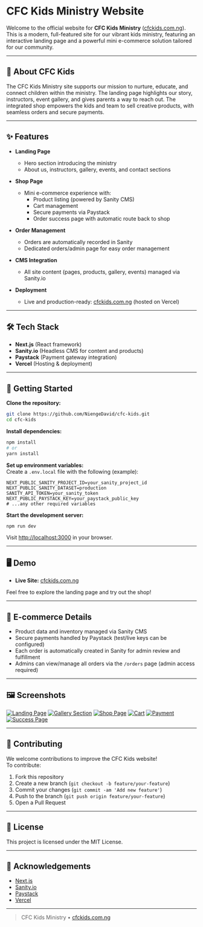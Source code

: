 # CFC Kids Ministry Website

Welcome to the official website for **CFC Kids Ministry** ([cfckids.com.ng](https://cfckids.com.ng)). This is a modern, full-featured site for our vibrant kids ministry, featuring an interactive landing page and a powerful mini e-commerce solution tailored for our community.

---

## 🧒 About CFC Kids

The CFC Kids Ministry site supports our mission to nurture, educate, and connect children within the ministry. The landing page highlights our story, instructors, event gallery, and gives parents a way to reach out. The integrated shop empowers the kids and team to sell creative products, with seamless orders and secure payments.

---

## ✨ Features

- **Landing Page**  
  - Hero section introducing the ministry
  - About us, instructors, gallery, events, and contact sections

- **Shop Page**  
  - Mini e-commerce experience with:
    - Product listing (powered by Sanity CMS)
    - Cart management
    - Secure payments via Paystack
    - Order success page with automatic route back to shop

- **Order Management**  
  - Orders are automatically recorded in Sanity
  - Dedicated orders/admin page for easy order management

- **CMS Integration**  
  - All site content (pages, products, gallery, events) managed via Sanity.io

- **Deployment**  
  - Live and production-ready: [cfckids.com.ng](https://cfckids.com.ng) (hosted on Vercel)

---

## 🛠️ Tech Stack

- **Next.js** (React framework)
- **Sanity.io** (Headless CMS for content and products)
- **Paystack** (Payment gateway integration)
- **Vercel** (Hosting & deployment)

---

## 🚀 Getting Started

**Clone the repository:**
```bash
git clone https://github.com/NiengeDavid/cfc-kids.git
cd cfc-kids
```

**Install dependencies:**
```bash
npm install
# or
yarn install
```

**Set up environment variables:**  
Create a `.env.local` file with the following (example):
```
NEXT_PUBLIC_SANITY_PROJECT_ID=your_sanity_project_id
NEXT_PUBLIC_SANITY_DATASET=production
SANITY_API_TOKEN=your_sanity_token
NEXT_PUBLIC_PAYSTACK_KEY=your_paystack_public_key
# ...any other required variables
```

**Start the development server:**
```bash
npm run dev
```
Visit [http://localhost:3000](http://localhost:3000) in your browser.

---

## 🖥️ Demo

- **Live Site:** [cfckids.com.ng](https://cfckids.com.ng)

Feel free to explore the landing page and try out the shop!

---

## 🛒 E-commerce Details

- Product data and inventory managed via Sanity CMS
- Secure payments handled by Paystack (test/live keys can be configured)
- Each order is automatically created in Sanity for admin review and fulfillment
- Admins can view/manage all orders via the `/orders` page (admin access required)

---

## 🖼️ Screenshots
[![Landing Page](docs/screenshots/lander.png)](docs/screenshots/lander.png)
[![Gallery Section](docs/screenshots/gallery.png)](docs/screenshots/gallery.png)
[![Shop Page](docs/screenshots/shop.png)](docs/screenshots/shop.png)
[![Cart](docs/screenshots/cart.png)](docs/screenshots/cart.png)
[![Payment](docs/screenshots/payment.png)](docs/screenshots/payment.png)
[![Success Page](docs/screenshots/success.png)](docs/screenshots/success.png)


---

## 📝 Contributing

We welcome contributions to improve the CFC Kids website!  
To contribute:

1. Fork this repository
2. Create a new branch (`git checkout -b feature/your-feature`)
3. Commit your changes (`git commit -am 'Add new feature'`)
4. Push to the branch (`git push origin feature/your-feature`)
5. Open a Pull Request

---

## 📄 License

This project is licensed under the MIT License.

---

## 🙏 Acknowledgements

- [Next.js](https://nextjs.org/)
- [Sanity.io](https://www.sanity.io/)
- [Paystack](https://paystack.com/)
- [Vercel](https://vercel.com/)

---

> CFC Kids Ministry • [cfckids.com.ng](https://cfckids.com.ng)
